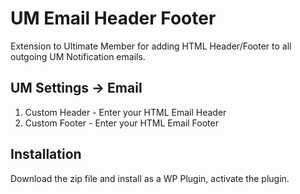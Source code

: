 # UM Email Header Footer
Extension to Ultimate Member for adding HTML Header/Footer to all outgoing UM Notification emails.

## UM Settings -> Email
1. Custom Header - Enter your HTML Email Header
2. Custom Footer - Enter your HTML Email Footer

## Installation
Download the zip file and install as a WP Plugin, activate the plugin.
